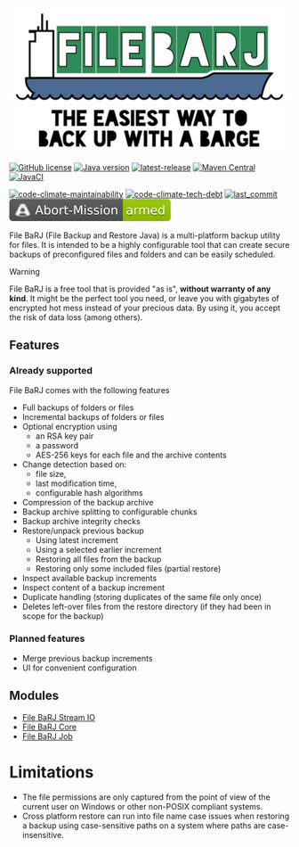 ![FileBarj](.github/assets/FileBarJ-logo-512.png)

[![GitHub license](https://img.shields.io/github/license/nagyesta/file-barj?color=informational)](https://raw.githubusercontent.com/nagyesta/file-barj/main/LICENSE)
[![Java version](https://img.shields.io/badge/Java%20version-17-yellow?logo=java)](https://img.shields.io/badge/Java%20version-17-yellow?logo=java)
[![latest-release](https://img.shields.io/github/v/tag/nagyesta/file-barj?color=blue&logo=git&label=releases&sort=semver)](https://github.com/nagyesta/file-barj/releases)
[![Maven Central](https://img.shields.io/maven-central/v/com.github.nagyesta.file-barj/file-barj-job?logo=apache-maven&color=blue)](https://search.maven.org/search?q=com.github.nagyesta.file-barj)
[![JavaCI](https://img.shields.io/github/actions/workflow/status/nagyesta/file-barj/gradle.yml?logo=github&branch=main)](https://github.com/nagyesta/file-barj/actions/workflows/gradle.yml)

[![code-climate-maintainability](https://img.shields.io/codeclimate/maintainability/nagyesta/file-barj?logo=code%20climate)](https://img.shields.io/codeclimate/maintainability/nagyesta/file-barj?logo=code%20climate)
[![code-climate-tech-debt](https://img.shields.io/codeclimate/tech-debt/nagyesta/file-barj?logo=code%20climate)](https://img.shields.io/codeclimate/tech-debt/nagyesta/file-barj?logo=code%20climate)
[![last_commit](https://img.shields.io/github/last-commit/nagyesta/file-barj?logo=git)](https://img.shields.io/github/last-commit/nagyesta/file-barj?logo=git)
[![badge-abort-mission-armed-green](https://raw.githubusercontent.com/nagyesta/abort-mission/wiki_assets/.github/assets/badge-abort-mission-armed-green.svg)](https://github.com/nagyesta/abort-mission)

File BaRJ (File Backup and Restore Java) is a multi-platform backup utility for files. It is intended to be a highly configurable tool
that can create secure backups of preconfigured files and folders and can be easily scheduled.

> [!WARNING]
> File BaRJ is a free tool that is provided "as is", **without warranty of any kind**. It might be the perfect tool you need, or leave you
with gigabytes of encrypted hot mess instead of your precious data. By using it, you accept the risk of data loss (among others).

## Features

### Already supported

File BaRJ comes with the following features

- Full backups of folders or files
- Incremental backups of folders or files
- Optional encryption using
  - an RSA key pair
  - a password
  - AES-256 keys for each file and the archive contents
- Change detection based on:
  - file size,
  - last modification time,
  - configurable hash algorithms
- Compression of the backup archive
- Backup archive splitting to configurable chunks
- Backup archive integrity checks
- Restore/unpack previous backup
  - Using latest increment
  - Using a selected earlier increment
  - Restoring all files from the backup
  - Restoring only some included files (partial restore)
- Inspect available backup increments
- Inspect content of a backup increment
- Duplicate handling (storing duplicates of the same file only once)
- Deletes left-over files from the restore directory (if they had been in scope for the backup)

### Planned features

- Merge previous backup increments
- UI for convenient configuration

## Modules

- [File BaRJ Stream IO](file-barj-stream-io/README.md)
- [File BaRJ Core](file-barj-core/README.md)
- [File BaRJ Job](file-barj-job/README.md)

# Limitations

- The file permissions are only captured from the point of view of the current user on Windows or other non-POSIX compliant systems.
- Cross platform restore can run into file name case issues when restoring a backup using case-sensitive paths on a system where paths are case-insensitive. 

